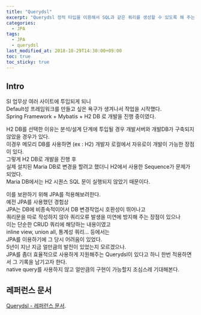 ```yaml
---
title: "Querydsl"
excerpt: "Querydsl 정적 타입을 이용해서 SQL과 같은 쿼리를 생성할 수 있도록 해 주는 프레임워크다."
categories: 
  - JPA
tags: 
  - JPA
  - querydsl
last_modified_at: 2018-10-29T14:30:00+09:00
toc: true
toc_sticky: true
---
```


## Intro

SI 업무상 여러 사이트에 투입되게 되니  
Default성 프레임워크를 만들고 싶은 욕구가 생겨나서 작업을 시작했다.  
Spring Framework + Mybatis + H2 DB 로 개발을 진행 중이였다.  

H2 DB를 선택한 이유는 분석/설계 단계에 투입될 경우 개발서버와 개발DB가 구축되지 않았을 경우가 있다.  
이경우 메모리 DB를 사용하면 (ex : H2) 개발자 로컬에서 자유로이 개발이 가능한 장점이 있다.  
그렇게 H2 DB로 개발을 진행 후  
실제 설치된 Maria DB로 변경을 할려고 했더니 H2에서 사용한 Sequence가 문제가 되었다.  
Maria DB에서는 H2 시퀀스 SQL 문이 실행되지 않았기 때문이다.  

이를 보완하기 위해 JPA를 적용해보려한다.  
예전 JPA를 사용했던 경험상  
JPA는 DB에 비종속적이어서 DB 변경작업시 호환성이 뛰어나고  
쿼리문을 따로 작성하지 않아 쿼리오류 발생을 미연에 방지해 주는 장점이 있으나  
이는 단순한 CRUD 쿼리에 해당하는 내용이였고  
inline view, union all, 통계성 쿼리... 등에서는  
JPA를 이용하기에 그 당시 어려움이 있었다.  
5년이 지난 지금 얼만큼의 발전이 있었는지 모르겠으나.  
JPA를 좀더 효율적으로 사용하게 지원해주는 Querydsl이 있다고 하니 한번 적용하면서 그 기록을 남기고자 한다.  
native query를 사용하지 않고 얼만큼의 구현이 가능할지 조심스레 기대해본다.  

## 레퍼런스 문서

[Querydsl - 레퍼런스 문서](http://www.querydsl.com/static/querydsl/3.4.3/reference/ko-KR/html_single/ "querydsl").
